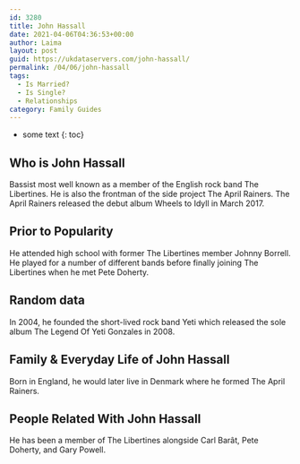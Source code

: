 ```yaml
---
id: 3280
title: John Hassall
date: 2021-04-06T04:36:53+00:00
author: Laima
layout: post
guid: https://ukdataservers.com/john-hassall/
permalink: /04/06/john-hassall
tags:
  - Is Married?
  - Is Single?
  - Relationships
category: Family Guides
---
```


* some text
{: toc}


## Who is John Hassall
                  
                  
                  
Bassist most well known as a member of the English rock band The Libertines. He is also the frontman of the side project The April Rainers. The April Rainers released the debut album Wheels to Idyll in March 2017. 
                  
              
            
              
            
                
                
                
## Prior to Popularity
                  
                  
                  
He attended high school with former The Libertines member Johnny Borrell. He played for a number of different bands before finally joining The Libertines when he met Pete Doherty. 
                  
              
            
              
            
                
                
                
## Random data
                  
                  
                  
In 2004, he founded the short-lived rock band Yeti which released the sole album The Legend Of Yeti Gonzales in 2008. 
                  
              
            
              
            
                
                
                
## Family & Everyday Life of John Hassall
                  
                  
                  
Born in England, he would later live in Denmark where he formed The April Rainers. 
                  
              
            
              
            
                
                
                
## People Related With John Hassall
                  
                  
                  
He has been a member of The Libertines alongside Carl Barât, Pete Doherty, and Gary Powell. 
                  
              
            
              
            
                
              
            
              
              
            
            
              
            
          
          
          